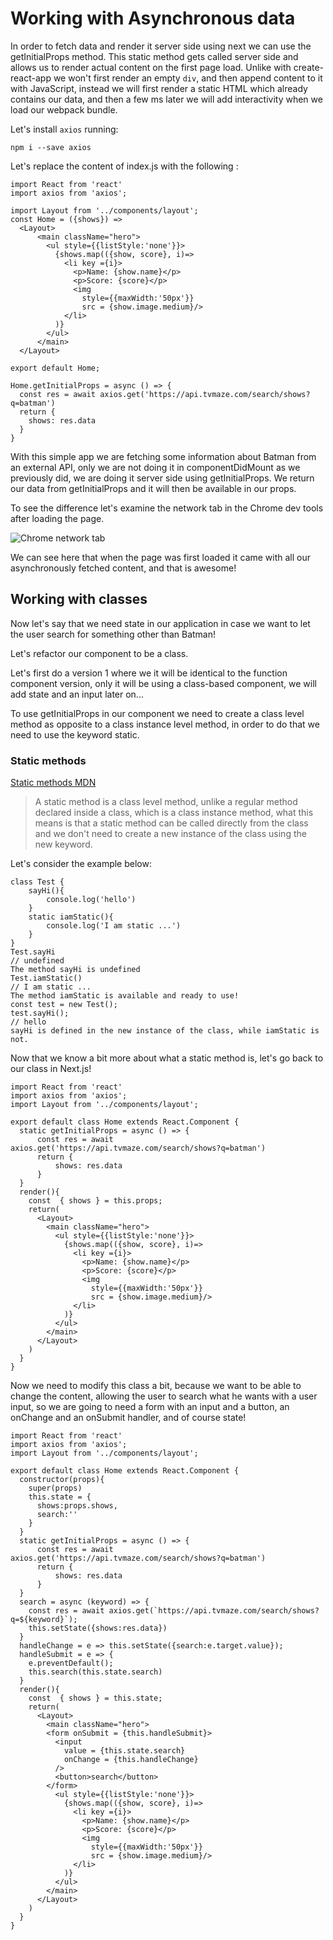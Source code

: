 # Working with Asynchronous data

In order to fetch data and render it server side using next we can use the getInitialProps method.
This static method gets called server side and allows us to render actual content on the first page load.
Unlike with create-react-app we won't first render an empty `div`, and then append content to it with JavaScript, instead we will first render a static HTML which already contains our data, and then a few ms later we will add interactivity when we load our webpack bundle.

Let's install `axios` running:
```
npm i --save axios
```
Let's replace the content of index.js with the following :
```
import React from 'react'
import axios from 'axios';

import Layout from '../components/layout';
const Home = ({shows}) =>
  <Layout>
      <main className="hero">
        <ul style={{listStyle:'none'}}>
          {shows.map(({show, score}, i)=>
            <li key ={i}>
              <p>Name: {show.name}</p> 
              <p>Score: {score}</p>
              <img 
                style={{maxWidth:'50px'}}
                src = {show.image.medium}/>
            </li>
          )}
        </ul>
      </main>
  </Layout>

export default Home;

Home.getInitialProps = async () => {
  const res = await axios.get('https://api.tvmaze.com/search/shows?q=batman')
  return {
    shows: res.data
  }
}
```
With this simple app we are fetching some information about Batman from an external API, only we are not doing it in componentDidMount as we previously did, we are doing it server side using getInitialProps.
We return our data from getInitialProps and it will then be available in our props.

To see the difference let's examine the network tab in the Chrome dev tools after loading the page.
<!-- ![alt text](../pics/network_tab.png) -->

<img src="https://barcelonacodeschool.com/files/pics/network_tab.png" alt="Chrome network tab" class='full_width'>

We can see here that when the page was first loaded it came with all our asynchronously fetched content, and that is awesome!

## Working with classes

Now let's say that we need state in our application in case we want to let the user search for something other than Batman! 

Let's refactor our component to be a class.

Let's first do a version 1 where we it will be identical to the function component version, only it will be using a class-based component, we will add state and an input later on...

To use getInitialProps in our component we need to create a class level method as opposite to a class instance level method, in order to do that we need to use the keyword static.

### Static methods

[Static methods MDN](https://developer.mozilla.org/en-US/docs/Web/JavaScript/Reference/Classes/static)

> A static method is a class level method, unlike a regular method declared inside a class, which is a class instance  method, what this means is that a static method can be called directly from the class and we don't need to create a new instance of the class using the new keyword.

Let's consider the example below:
```
class Test {
	sayHi(){
		console.log('hello')
	}
	static iamStatic(){
		console.log('I am static ...')
	}
}
Test.sayHi
// undefined
The method sayHi is undefined
Test.iamStatic()
// I am static ...
The method iamStatic is available and ready to use!
const test = new Test();
test.sayHi();
// hello
sayHi is defined in the new instance of the class, while iamStatic is not.
```
Now that we know a bit more about what a static method is, let's go back to our class in Next.js!

```
import React from 'react'
import axios from 'axios';
import Layout from '../components/layout';

export default class Home extends React.Component {
  static getInitialProps = async () => {
      const res = await axios.get('https://api.tvmaze.com/search/shows?q=batman')
      return {
          shows: res.data
      }
  }
  render(){
    const  { shows } = this.props;
    return(
      <Layout>
        <main className="hero">
          <ul style={{listStyle:'none'}}>
            {shows.map(({show, score}, i)=>
              <li key ={i}>
                <p>Name: {show.name}</p> 
                <p>Score: {score}</p>
                <img 
                  style={{maxWidth:'50px'}}
                  src = {show.image.medium}/>
              </li>
            )}
          </ul>
        </main>
      </Layout>
    )
  }
}

```

Now we need to modify this class a bit, because we want to be able to change the content, allowing the user to search what he wants with a user input, so we are going to need a form with an input and a button, an onChange and an onSubmit handler, and of course state!

```
import React from 'react'
import axios from 'axios';
import Layout from '../components/layout';

export default class Home extends React.Component {
  constructor(props){
    super(props)
    this.state = {
      shows:props.shows,
      search:''
    }
  }
  static getInitialProps = async () => {
      const res = await axios.get('https://api.tvmaze.com/search/shows?q=batman')
      return {
          shows: res.data
      }
  }
  search = async (keyword) => {
    const res = await axios.get(`https://api.tvmaze.com/search/shows?q=${keyword}`);
    this.setState({shows:res.data})
  }
  handleChange = e => this.setState({search:e.target.value});
  handleSubmit = e => {
    e.preventDefault();
    this.search(this.state.search)
  }
  render(){
    const  { shows } = this.state;
    return(
      <Layout>
        <main className="hero">
        <form onSubmit = {this.handleSubmit}>
          <input
            value = {this.state.search}
            onChange = {this.handleChange}
          />
          <button>search</button>
        </form>
          <ul style={{listStyle:'none'}}>
            {shows.map(({show, score}, i)=>
              <li key ={i}>
                <p>Name: {show.name}</p> 
                <p>Score: {score}</p>
                <img 
                  style={{maxWidth:'50px'}}
                  src = {show.image.medium}/>
              </li>
            )}
          </ul>
        </main>
      </Layout>
    )
  }
}

```